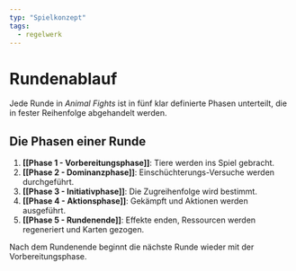 ```yaml
---
typ: "Spielkonzept"
tags:
  - regelwerk
---
```


# Rundenablauf

Jede Runde in *Animal Fights* ist in fünf klar definierte Phasen unterteilt, die in fester Reihenfolge abgehandelt werden.

## Die Phasen einer Runde
1.  **[[Phase 1 - Vorbereitungsphase]]**: Tiere werden ins Spiel gebracht.
2.  **[[Phase 2 - Dominanzphase]]**: Einschüchterungs-Versuche werden durchgeführt.
3.  **[[Phase 3 - Initiativphase]]**: Die Zugreihenfolge wird bestimmt.
4.  **[[Phase 4 - Aktionsphase]]**: Gekämpft und Aktionen werden ausgeführt.
5.  **[[Phase 5 - Rundenende]]**: Effekte enden, Ressourcen werden regeneriert und Karten gezogen.

Nach dem Rundenende beginnt die nächste Runde wieder mit der Vorbereitungsphase.